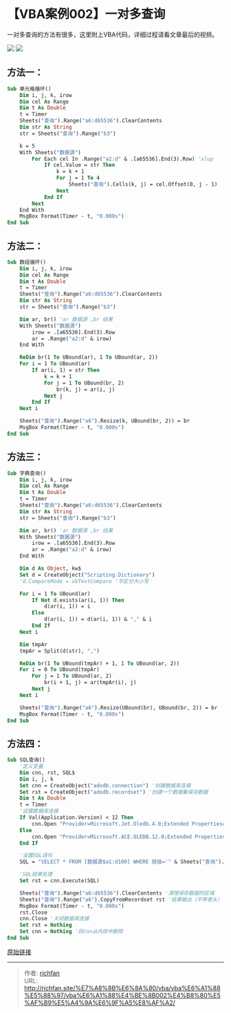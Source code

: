 # 【VBA案例002】一对多查询

一对多查询的方法有很多，这里附上VBA代码，详细过程请看文章最后的视频。

![](https://img.richfan.site/program/vba/vba案列/【VBA案例002】一对多查询_1.png)
![](https://img.richfan.site/program/vba/vba案列/【VBA案例002】一对多查询_2.png)

## 方法一：

```vb
Sub 单元格循环()
    Dim i, j, k, irow
    Dim cel As Range
    Dim t As Double
    t = Timer
    Sheets("查询").Range("a6:d65536").ClearContents
    Dim str As String
    str = Sheets("查询").Range("b3")

    k = 5
    With Sheets("数据源")
        For Each cel In .Range("a2:d" & .[a65536].End(3).Row) 'xlup
            If cel.Value = str Then
                k = k + 1
                For j = 1 To 4
                    Sheets("查询").Cells(k, j) = cel.Offset(0, j - 1)
                Next
            End If
        Next
    End With
    MsgBox Format(Timer - t, "0.000s")
End Sub
```

## 方法二：

```vb
Sub 数组循环()
    Dim i, j, k, irow
    Dim cel As Range
    Dim t As Double
    t = Timer
    Sheets("查询").Range("a6:d65536").ClearContents
    Dim str As String
    str = Sheets("查询").Range("b3")

    Dim ar, br() 'ar 数据源 ,br 结果
    With Sheets("数据源")
        irow = .[a65536].End(3).Row
        ar = .Range("a2:d" & irow)
    End With

    ReDim br(1 To UBound(ar), 1 To UBound(ar, 2))
    For i = 1 To UBound(ar)
        If ar(i, 1) = str Then
            k = k + 1
            For j = 1 To UBound(br, 2)
                br(k, j) = ar(i, j)
            Next j
        End If
    Next i

    Sheets("查询").Range("a6").Resize(k, UBound(br, 2)) = br
    MsgBox Format(Timer - t, "0.000s")
End Sub
```

## 方法三：

```vb
Sub 字典查询()
    Dim i, j, k, irow
    Dim cel As Range
    Dim t As Double
    t = Timer
    Sheets("查询").Range("a6:d65536").ClearContents
    Dim str As String
    str = Sheets("查询").Range("b3")

    Dim ar, br() 'ar 数据源 ,br 结果
    With Sheets("数据源")
        irow = .[a65536].End(3).Row
        ar = .Range("a2:d" & irow)
    End With

    Dim d As Object, kw$
    Set d = CreateObject("Scripting.Dictionary")
    'd.CompareMode = vbTextCompare '不区分大小写

    For i = 1 To UBound(ar)
        If Not d.exists(ar(i, 1)) Then
            d(ar(i, 1)) = i
        Else
            d(ar(i, 1)) = d(ar(i, 1)) & "," & i
        End If
    Next i

    Dim tmpAr
    tmpAr = Split(d(str), ",")

    ReDim br(1 To UBound(tmpAr) + 1, 1 To UBound(ar, 2))
    For i = 0 To UBound(tmpAr)
        For j = 1 To UBound(ar, 2)
            br(i + 1, j) = ar(tmpAr(i), j)
        Next j
    Next i

    Sheets("查询").Range("a6").Resize(UBound(br), UBound(br, 2)) = br
    MsgBox Format(Timer - t, "0.000s")
End Sub
```

## 方法四：

```vb
Sub SQL查询()
    '定义变量
    Dim cnn, rst, SQL$
    Dim i, j, k
    Set cnn = CreateObject("adodb.connection") '创建数据库连接
    Set rst = CreateObject("adodb.recordset") '创建一个数据集保存数据
    Dim t As Double
    t = Timer
    '设置数据库连接
    If Val(Application.Version) < 12 Then
        cnn.Open "Provider=Microsoft.Jet.Oledb.4.0;Extended Properties='Excel 8.0;HDR=yes';Data Source=" & ThisWorkbook.FullName
    Else
        cnn.Open "Provider=Microsoft.ACE.OLEDB.12.0;Extended Properties='Excel 12.0;HDR=yes';Data Source=" & ThisWorkbook.FullName
    End If

    '设置SQL语句
    SQL = "SELECT * FROM [数据源$a1:d100] WHERE 班级='" & Sheets("查询").[B3] & "'"

    'SQL结果处理
    Set rst = cnn.Execute(SQL)

    Sheets("查询").Range("a6:d65536").ClearContents '清理保存数据的区域
    Sheets("查询").Range("a6").CopyFromRecordset rst '结果输出（不带表头）
    MsgBox Format(Timer - t, "0.000s")
    rst.Close
    cnn.Close '关闭数据库连接
    Set rst = Nothing
    Set cnn = Nothing '将cnn从内存中删除
End Sub
```

[原始链接](https://mp.weixin.qq.com/s?__biz=MzIyOTc3NzQ2NA==&mid=2247485016&idx=1&sn=03ab36893d1e13a10e605f572ca30038&chksm=e8bccf0fdfcb46192da110df69748b7fa65fb2cea568055237e818074b0e076fb0da12aff279&scene=178&cur_album_id=3115603487041503237#rd)

---

> 作者: [richfan](https://richfan.site/)  
> URL: http://richfan.site/%E7%A8%8B%E6%8A%80/vba/vba%E6%A1%88%E5%88%97/vba%E6%A1%88%E4%BE%8B002%E4%B8%80%E5%AF%B9%E5%A4%9A%E6%9F%A5%E8%AF%A2/  

